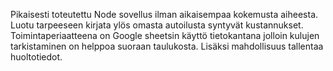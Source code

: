 Pikaisesti toteutettu Node sovellus ilman aikaisempaa kokemusta aiheesta. Luotu tarpeeseen kirjata ylös omasta autoilusta syntyvät kustannukset. Toimintaperiaatteena on Google sheetsin käyttö tietokantana jolloin kulujen tarkistaminen on helppoa suoraan taulukosta. Lisäksi mahdollisuus tallentaa huoltotiedot.

